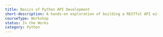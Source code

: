 ```yaml
---
title: Basics of Python API Development
short-description: A hands-on exploration of building a RESTful API with `fastapi`. Targeted at students who are comfortable with Python, but assumes no prior experience with web technologies. Ideal for people who want to build simple APIs as part of other work, such as data scientists.
courseType: Workshop
status: In the Works
category: Python
---
```

